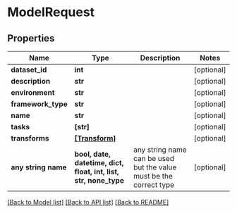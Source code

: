 # ModelRequest


## Properties
Name | Type | Description | Notes
------------ | ------------- | ------------- | -------------
**dataset_id** | **int** |  | [optional] 
**description** | **str** |  | [optional] 
**environment** | **str** |  | [optional] 
**framework_type** | **str** |  | [optional] 
**name** | **str** |  | [optional] 
**tasks** | **[str]** |  | [optional] 
**transforms** | [**[Transform]**](Transform.md) |  | [optional] 
**any string name** | **bool, date, datetime, dict, float, int, list, str, none_type** | any string name can be used but the value must be the correct type | [optional]

[[Back to Model list]](../README.md#documentation-for-models) [[Back to API list]](../README.md#documentation-for-api-endpoints) [[Back to README]](../README.md)


